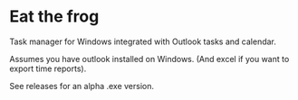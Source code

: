 # Eat the frog
Task manager for Windows integrated with Outlook tasks and calendar. 

Assumes you have outlook installed on Windows. (And excel if you want to export time reports).

See releases for an alpha .exe version.
